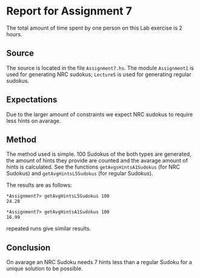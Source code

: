 # Report for Assignment 7

The total amount of time spent by one person on this Lab exercise is 2 hours.

## Source
The source is located in the file `Assignment7.hs`. The module `Assignment1` is used for generating NRC sudokus; `Lecture5` is used for generating regular sudokus.

## Expectations
Due to the larger amount of constraints we expect NRC sudokus to require less hints on avarage.

## Method
The method used is simple. 100 Sudokus of the both types are generated, the amount of hints they provide are counted and the avarage amount of hints is calculated. See the functions `getAvgsHintsA1Sudokus` (for NRC Sudokus) and `getAvgHintsL5Sudokus` (for regular Sudokus).

The results are as follows:
```
*Assignment7> getAvgHintsL5Sudokus 100
24.28

*Assignment7> getAvgHintsA1Sudokus 100
16.99

```

repeated runs give similar results.

## Conclusion
On avarage an NRC Sudoku needs 7 hints less than a regular Sudoku for a unique solution to be possible.


